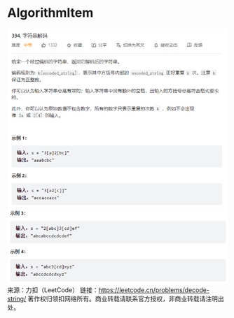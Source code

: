 # AlgorithmItem
![img.png](img.png)
![img_1.png](img_1.png)
来源：力扣（LeetCode）
链接：https://leetcode.cn/problems/decode-string/
著作权归领扣网络所有。商业转载请联系官方授权，非商业转载请注明出处。
